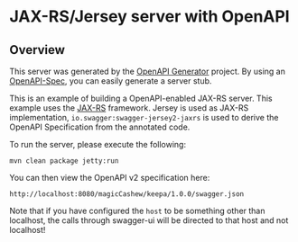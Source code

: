 # JAX-RS/Jersey server with OpenAPI

## Overview
This server was generated by the [OpenAPI Generator](https://openapi-generator.tech) project. By using an
[OpenAPI-Spec](https://openapis.org), you can easily generate a server stub.

This is an example of building a OpenAPI-enabled JAX-RS server.
This example uses the [JAX-RS](https://jax-rs-spec.java.net/) framework.
Jersey is used as JAX-RS implementation, `io.swagger:swagger-jersey2-jaxrs` is used to derive the OpenAPI Specification from the annotated code.

To run the server, please execute the following:

```
mvn clean package jetty:run
```

You can then view the OpenAPI v2 specification here:

```
http://localhost:8080/magicCashew/keepa/1.0.0/swagger.json
```

Note that if you have configured the `host` to be something other than localhost, the calls through
swagger-ui will be directed to that host and not localhost!